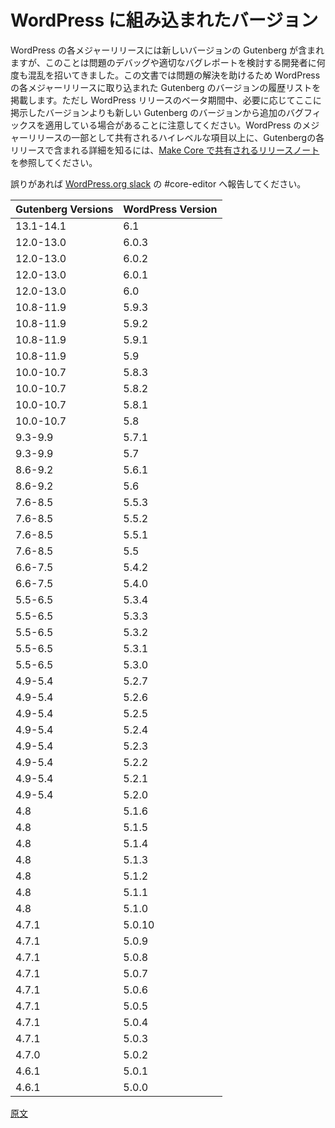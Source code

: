 <!-- 
# Versions in WordPress
 -->
# WordPress に組み込まれたバージョン

<!-- 
With each major release of WordPress a new version of Gutenberg is included. This has caused confusion over time as people have tried to figure out how to best debug problems and report bugs appropriately. To make this easier we have made this document to serve as a canonical list of the Gutenberg versions integrated into each major WordPress release. Of note, during the beta period of a WordPress release, additional bug fixes from later Gutenberg releases than those noted are added into the WordPress release where it is needed. If you want details about what's in each Gutenberg release outside of the high level items shared as part of major WordPress releases, please review the [release notes shared on Make Core](https://make.wordpress.org/core/tag/gutenberg-new/).
 -->
WordPress の各メジャーリリースには新しいバージョンの Gutenberg が含まれますが、このことは問題のデバッグや適切なバグレポートを検討する開発者に何度も混乱を招いてきました。この文書では問題の解決を助けるため WordPress の各メジャーリリースに取り込まれた Gutenberg のバージョンの履歴リストを掲載します。ただし WordPress リリースのベータ期間中、必要に応じてここに掲示したバージョンよりも新しい Gutenberg のバージョンから追加のバグフィックスを適用している場合があることに注意してください。WordPress のメジャーリリースの一部として共有されるハイレベルな項目以上に、Gutenbergの各リリースで含まれる詳細を知るには、[Make Core で共有されるリリースノート](https://make.wordpress.org/core/tag/gutenberg-new/)を参照してください。

<!-- 
If anything looks incorrect here, please bring it up in #core-editor in [WordPress.org slack](https://make.wordpress.org/chat/).
 -->
誤りがあれば [WordPress.org slack](https://make.wordpress.org/chat/) の #core-editor へ報告してください。

| Gutenberg Versions | WordPress Version |
| ------------------ | ----------------- |
| 13.1-14.1          | 6.1               |
| 12.0-13.0          | 6.0.3             |
| 12.0-13.0          | 6.0.2             |
| 12.0-13.0          | 6.0.1             |
| 12.0-13.0          | 6.0               |
| 10.8-11.9          | 5.9.3             |
| 10.8-11.9          | 5.9.2             |
| 10.8-11.9          | 5.9.1             |
| 10.8-11.9          | 5.9               |
| 10.0-10.7          | 5.8.3             |
| 10.0-10.7          | 5.8.2             |
| 10.0-10.7          | 5.8.1             |
| 10.0-10.7          | 5.8               |
| 9.3-9.9            | 5.7.1             |
| 9.3-9.9            | 5.7               |
| 8.6-9.2            | 5.6.1             |
| 8.6-9.2            | 5.6               |
| 7.6-8.5            | 5.5.3             |
| 7.6-8.5            | 5.5.2             |
| 7.6-8.5            | 5.5.1             |
| 7.6-8.5            | 5.5               |
| 6.6-7.5            | 5.4.2             |
| 6.6-7.5            | 5.4.0             |
| 5.5-6.5            | 5.3.4             |
| 5.5-6.5            | 5.3.3             |
| 5.5-6.5            | 5.3.2             |
| 5.5-6.5            | 5.3.1             |
| 5.5-6.5            | 5.3.0             |
| 4.9-5.4            | 5.2.7             |
| 4.9-5.4            | 5.2.6             |
| 4.9-5.4            | 5.2.5             |
| 4.9-5.4            | 5.2.4             |
| 4.9-5.4            | 5.2.3             |
| 4.9-5.4            | 5.2.2             |
| 4.9-5.4            | 5.2.1             |
| 4.9-5.4            | 5.2.0             |
| 4.8                | 5.1.6             |
| 4.8                | 5.1.5             |
| 4.8                | 5.1.4             |
| 4.8                | 5.1.3             |
| 4.8                | 5.1.2             |
| 4.8                | 5.1.1             |
| 4.8                | 5.1.0             |
| 4.7.1              | 5.0.10            |
| 4.7.1              | 5.0.9             |
| 4.7.1              | 5.0.8             |
| 4.7.1              | 5.0.7             |
| 4.7.1              | 5.0.6             |
| 4.7.1              | 5.0.5             |
| 4.7.1              | 5.0.4             |
| 4.7.1              | 5.0.3             |
| 4.7.0              | 5.0.2             |
| 4.6.1              | 5.0.1             |
| 4.6.1              | 5.0.0             |

[原文](https://github.com/WordPress/gutenberg/blob/trunk/docs/contributors/versions-in-wordpress.md)
